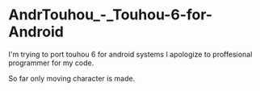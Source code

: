 # AndrTouhou_-_Touhou-6-for-Android
I'm trying to port touhou 6 for android systems
I apologize to proffesional programmer for my code.

So far only moving character is made.
